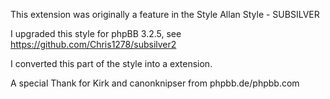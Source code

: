 This extension was originally a feature in the Style Allan Style - SUBSILVER

I upgraded this style for phpBB 3.2.5, see https://github.com/Chris1278/subsilver2

I converted this part of the style into a extension.

A special Thank for Kirk and canonknipser from phpbb.de/phpbb.com
